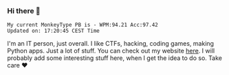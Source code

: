 ### Hi there 👋
<!-- PB START -->
```
My current MonkeyType PB is - WPM:94.21 Acc:97.42
Updated on: 17:20:45 CEST Time
```
<!-- PB END -->
I'm an IT person, just overall. I like CTFs, hacking, coding games, making Python apps. Just a lot of stuff.
You can check out my website [here](https://skill3472.github.io/).
I will probably add some interesting stuff here, when I get the idea to do so. Take care ❤️
